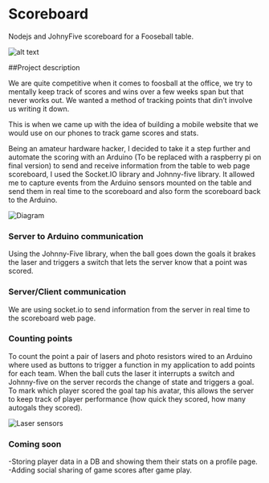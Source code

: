 # Scoreboard #
Nodejs and JohnyFive scoreboard for a Fooseball table.

![alt text](http://sebastienb.com/wp-content/uploads/2014/08/Screen-Shot-2014-07-31-at-3.53.20-PM-1133x800.png "Scoreboard")

##Project description

We are quite competitive when it comes to foosball at the office, we try to mentally keep track of scores and wins over a few weeks span but that never works out. We wanted a method of tracking points that din’t involve us writing it down.

This is when we came up with the idea of building a mobile website that we would use on our phones to track game scores and stats.

Being an amateur hardware hacker, I decided to take it a step further and automate the scoring with an Arduino (To be replaced with a raspberry pi on final version) to send and receive information from the table to web page scoreboard, I used the Socket.IO library and Johnny-five library. It allowed me to capture events from the Arduino sensors mounted on the table and send them in real time to the scoreboard and also form the scoreboard back to the Arduino.

![Diagram](http://sebastienb.com/wp-content/uploads/2014/08/Screen-Shot-2014-08-05-at-7.05.56-PM.png)

### Server to Arduino communication

Using the Johnny-Five library, when the ball goes down the goals it brakes the laser and triggers a switch that lets the server know that a point was scored.

### Server/Client communication

We are using socket.io to send information from the server in real time to the scoreboard web page.

### Counting points

To count the point a pair of lasers and photo resistors wired to an Arduino where used as buttons to trigger a function in my application to add points for each team. When the ball cuts the laser it interrupts a switch and Johnny-five on the server records the change of state and triggers a goal. To mark which player scored the goal tap his avatar, this allows the server to keep track of player performance (how quick they scored, how many autogals they scored).

![Laser sensors](http://sebastienb.com/wp-content/uploads/2014/08/Screen-Shot-2014-08-05-at-7.10.35-PM-300x163.png)


### Coming soon
-Storing player data in a DB and showing them their stats on a profile page.
-Adding social sharing of game scores after game play.
